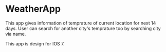 WeatherApp
==========

This app gives information of temprature of current location for next 14 days. User can search for another city's temprature too by searching city via name.

This app is design for IOS 7.
